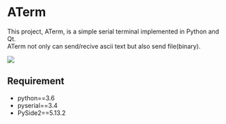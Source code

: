 # ATerm
This project, ATerm, is a simple serial terminal implemented in Python and Qt. \
ATerm not only can send/recive ascii text but also send file(binary).

![](https://i.imgur.com/iVVejkq.png)

## Requirement
* python==3.6
* pyserial==3.4
* PySide2==5.13.2